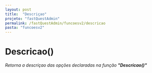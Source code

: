 ```yaml
---
layout: post
title:  "Descriçao"
projeto: "fastQuestAdmin"
permalink: /fastQuestAdmin/funcoesv2/descricao
pasta: "funcoesv2"
---
```


# Descricao()
*Retorna a descriçao das opções declaradas na função **"Descricao()"***


	  
